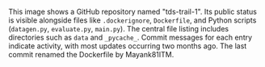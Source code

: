This image shows a GitHub repository named "tds-trail-1". Its public status is visible alongside files like `.dockerignore`, `Dockerfile`, and Python scripts (`datagen.py`, `evaluate.py`, `main.py`). The central file listing includes directories such as `data` and `_pycache_`. Commit messages for each entry indicate activity, with most updates occurring two months ago. The last commit renamed the Dockerfile by Mayank81ITM.